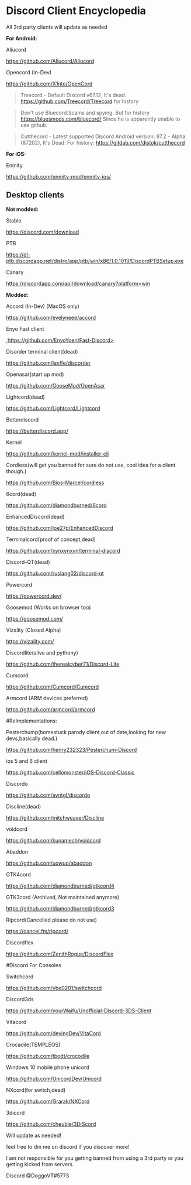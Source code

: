 # Discord Client Encyclopedia

All 3rd party clients will update as needed

**For Android:**

Aliucord

<https://github.com/Aliucord/Aliucord>

Opencord (In-Dev)

<https://github.com/X1nto/OpenCord>

> Treecord - Default Discord v67.12, It's dead.
<https://github.com/Treecord/Treecord> for history

> Don't use Bluecord.Scams and spying.
But for history <https://bluesmods.com/bluecord/> Since he is apparently unable to use github.

> Cutthecord - Latest supported Discord Android version: 87.2 - Alpha (87202), It's Dead. For history:
<https://gitdab.com/distok/cutthecord>

**For iOS:**

Enmity

<https://github.com/enmity-mod/enmity-ios/>

## Desktop clients

**Not modded:**

Stable

<https://discord.com/download>

PTB

<https://dl-ptb.discordapp.net/distro/app/ptb/win/x86/1.0.1013/DiscordPTBSetup.exe>

Canary

<https://discordapp.com/api/download/canary?platform=win>

**Modded:**

Accord (In-Dev) (MacOS only)

<https://github.com/evelyneee/accord>

Enyo Fast client

,https://github.com/EnyoYoen/Fast-Discord>

Disorder terminal client(dead)

<https://github.com/lexffe/discorder>

Openasar(start up mod)

<https://github.com/GooseMod/OpenAsar>

Lightcord(dead)

<https://github.com/Lightcord/Lightcord>

Betterdiscord

<https://betterdiscord.app/>

Kernel

<https://github.com/kernel-mod/installer-cli>

Cordless(will get you banned for sure do not use, cool idea for a client though.)

<https://github.com/Bios-Marcel/cordless>

6cord(dead)

<https://github.com/diamondburned/6cord>

EnhancedDiscord(dead)

<https://github.com/joe27g/EnhancedDiscord>

Terminalcord(proof of concept,dead)

<https://github.com/xynxynxyn/terminal-discord>

Discord-QT(dead)

<https://github.com/ruslang02/discord-qt>

Powercord

<https://powercord.dev/>

Goosemod (Works on browser too)

<https://goosemod.com/>

Vizality (Closed Alpha)

<https://vizality.com/>

Discordlite(alive and pythony)

<https://github.com/therealcyber71/Discord-Lite>

Cumcord

<https://github.com/Cumcord/Cumcord>

Armcord (ARM devices preferred)

<https://github.com/armcord/armcord>

#ReImplementations:

Pesterchump(homestuck parody client,out of date,looking for new devs,basically dead.)

<https://github.com/henry232323/Pesterchum-Discord>


ios 5 and 6 client

<https://github.com/cellomonster/iOS-Discord-Classic>

Discordo

<https://github.com/ayntgl/discordo>

Discline(dead)

<https://github.com/mitchweaver/Discline>

voidcord

<https://github.com/kunamech/voidcord>

Abaddon

<https://github.com/uowuo/abaddon>

GTK4cord

<https://github.com/diamondburned/gtkcord4>

GTK3cord (Archived, Not maintained anymore)

<https://github.com/diamondburned/gtkcord3>

Ripcord(Cancelled please do not use)

<https://cancel.fm/ripcord/>

Discordflex

<https://github.com/ZenithRogue/DiscordFlex>


#Discord For Consoles


Switchcord

<https://github.com/vbe0201/switchcord>

Discord3ds

<https://github.com/yourWaifu/Unofficial-Discord-3DS-Client>

Vitacord

<https://github.com/devingDev/VitaCord>

Crocadile(TEMPLEOS)

<https://github.com/tbodt/crocodile>

Windows 10 mobile phone unicord

<https://github.com/UnicordDev/Unicord>

NXcord(for switch,dead)

<https://github.com/Grarak/NXCord>

3dicord

<https://github.com/cheuble/3DiScord>



Will update as needed!

feel free to dm me on discord if you discover more!

I am not responsible for you getting banned from using a 3rd party or you getting kicked from servers.

Discord @DoggoVT#5773
